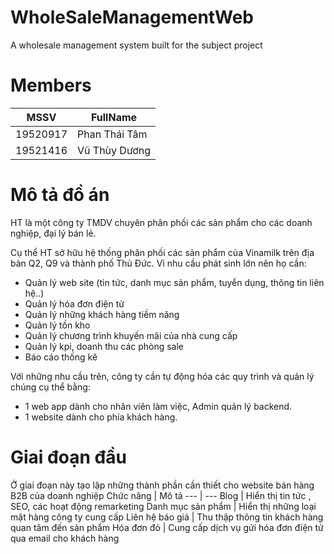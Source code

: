 # WholeSaleManagementWeb
A wholesale management system built for the subject project
# Members
MSSV | FullName
--- | --- 
19520917 | Phan Thái Tâm
19521416 | Vũ Thùy Dương

# Mô tả đồ án
HT là một công ty TMDV chuyên phân phối các sản phẩm cho các doanh nghiệp, đại lý bán lẻ.

Cụ thể HT sở hữu hệ thống phân phối các sản phẩm của Vinamilk trên địa bàn Q2, Q9 và thành phố Thủ Đức. Vì nhu cầu phát sinh lớn nên họ cần:

* Quản lý web site (tin tức, danh mục sản phẩm, tuyển dụng, thông tin liên hệ..)
* Quản lý hóa đơn điện tử
* Quản lý những khách hàng tiềm năng
* Quản lý tồn kho
* Quản lý chương trình khuyến mãi của nhà cung cấp
* Quản lý kpi, doanh thu các phòng sale
* Báo cáo thống kê

Với những nhu cầu trên, công ty cần tự động hóa các quy trình và quản lý chúng cụ thể bằng:

* 1 web app dành cho nhân viên làm việc, Admin quản lý backend. 
* 1 website dành cho phía khách hàng.





# Giai đoạn đầu
Ở giai đoạn này tạo lập những thành phần cần thiết cho website bán hàng B2B của doanh nghiệp
Chức năng | Mô tả 
--- | ---
Blog | Hiển thị tin tức , SEO, các hoạt động remarketing
Danh mục sản phẩm | Hiển thị những loại mặt hàng công ty cung cấp 
Liên hệ báo giá | Thu thập thông tin khách hàng quan tâm đến sản phẩm
Hóa đơn đỏ | Cung cấp dịch vụ gửi hóa đơn điện tử qua email cho khách hàng
